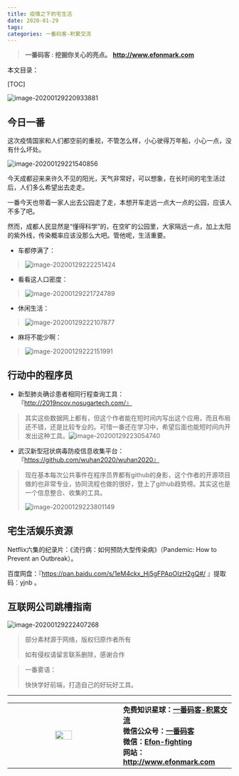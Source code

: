 ```yaml
---
title: 疫情之下的宅生活
date: 2020-01-29
tags: 
categories: 一番码客-积累交流
---
```


> **一番码客 : 挖掘你关心的亮点。**
> **http://www.efonmark.com**

本文目录：

[TOC]

![image-20200129220933881](2020-01-29-疫情之下的宅生活/image-20200129220933881.png)

<!--more-->

## 今日一番

这次疫情国家和人们都空前的重视，不管怎么样，小心驶得万年船，小心一点，没有什么坏处。

![image-20200129221540856](2020-01-29-疫情之下的宅生活/image-20200129221540856.png)

今天成都迎来来许久不见的阳光，天气非常好，可以想象，在长时间的宅生活过后，人们多么希望出去走走。

一番今天也带着一家人出去公园走了走，本想开车走远一点大一点的公园，应该人不多了吧。

然而，成都人民显然是“懂得科学”的，在空旷的公园里，大家隔远一点，加上太阳的紫外线，传染概率应该没那么大吧。管他呢，生活重要。

* 车都停满了：

> ![image-20200129222251424](2020-01-29-疫情之下的宅生活/image-20200129222251424.png)

* 看看这人口密度：

> ![image-20200129221724789](2020-01-29-疫情之下的宅生活/image-20200129221724789.png)

* 休闲生活：

> ![image-20200129222107877](2020-01-29-疫情之下的宅生活/image-20200129222107877.png)

* 麻将不能少啊：

> ![image-20200129222151991](2020-01-29-疫情之下的宅生活/image-20200129222151991.png)

## 行动中的程序员

* 新型肺炎确诊患者相同行程查询工具：『http://2019ncov.nosugartech.com/』

> 其实这些数据网上都有，但这个作者能在短时间内写出这个应用，而且布局还不错，还是比较专业的。可惜一番还在学习中，希望后面也能短时间内开发出这种工具。![image-20200129223054740](2020-01-29-疫情之下的宅生活/image-20200129223054740.png)

* 武汉新型冠状病毒防疫信息收集平台：『https://github.com/wuhan2020/wuhan2020』

> 现在基本每次公共事件在程序员界都有github的身影，这个作者的开源项目做的也非常专业，协同流程也做的很好，登上了github趋势榜。其实这也是一个信息整合、收集的工具。
>
> ![image-20200129223801149](2020-01-29-疫情之下的宅生活/image-20200129223801149.png)

## 宅生活娱乐资源

Netflix六集的纪录片：《流行病：如何预防大型传染病》（Pandemic: How to Prevent an Outbreak）。

百度网盘：『https://pan.baidu.com/s/1eM4ckx_Hj5gFPApOIzH2gQ#/ 』提取码：yjnb 。

## 互联网公司跳槽指南

![image-20200129222407268](2020-01-29-疫情之下的宅生活/image-20200129222407268.png)



> 部分素材源于网络，版权归原作者所有
>
> 如有侵权请留言联系删除，感谢合作

> 一番雾语：
>
> 快快学好前端，打造自己的好玩好工具。

------

<table>
<tr>
<td ><center><img src="http://www.efonmark.com/efonmark-blog/readme/guanzhu_1.jpg" width=40%></center></td>
<td width="50%" align=left><b>
    免费知识星球：<a href="http://www.efonmark.com/efonmark-blog/readme/zhishixingqiu1.png">一番码客-积累交流</a><br>
    微信公众号：<a href="http://www.efonmark.com/efonmark-blog/readme/guanzhu_1.jpg">一番码客</a><br>
    微信：<a href="http://www.efonmark.com/efonmark-blog/readme/weixin.jpg">Efon-fighting</a><br>
    网站：<a href="http://www.efonmark.com">http://www.efonmark.com</a><br></b></td>
</tr>
</table>